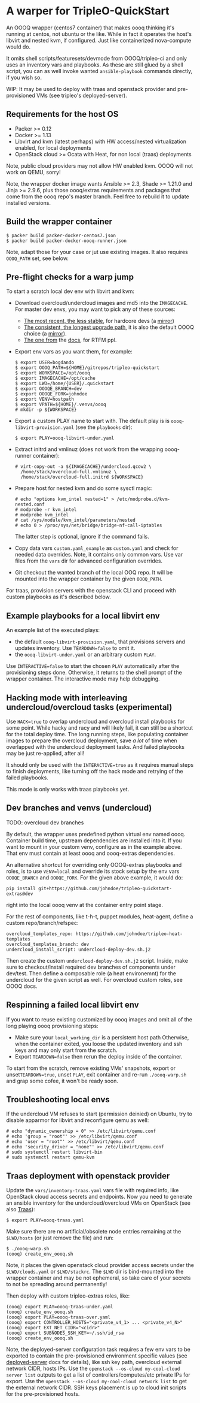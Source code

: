 # A warper for TripleO-QuickStart

An OOOQ wrapper (centos7 container) that makes oooq
thinking it's running at centos, not ubuntu or the like.
While in fact it operates the host's libvirt and nested
kvm, if configured. Just like containerized nova-compute
would do.

It omits shell scripts/featuresets/devmode from OOOQ/tripleo-ci
and only uses an inventory vars and playbooks. As these are
still glued by a shell script, you can as well invoke wanted
``ansible-playbook`` commands directly, if you wish so.

WIP: It may be used to deploy with traas and openstack provider
and pre-provisioned VMs (see tripleo's deployed-server).

## Requirements for the host OS

* Packer >= 0.12
* Docker >= 1.13
* Libvirt and kvm (latest perhaps) with HW access/nested
  virtualization enabled, for local deployments
* OpenStack cloud >= Ocata with Heat, for non local (traas) deployments

Note, public cloud providers may not allow HW enabled kvm. OOOQ
will not work on QEMU, sorry!

Note, the wrapper docker image wants Ansible >= 2.3, Shade >= 1.21.0
and Jinja >= 2.9.6, plus those oooq/extras requirements and packages
that come from the oooq repo's master branch. Feel free to rebuild it
to update installed versions.

## Build the wrapper container
```
$ packer build packer-docker-centos7.json
$ packer build packer-docker-oooq-runner.json
```
Note, adapt those for your case or jut use existing images. It also requires
``OOOQ_PATH`` set, see below.

## Pre-flight checks for a warp jump

To start a scratch local dev env with libvirt and kvm:

* Download overcloud/undercloud images and md5 into the ``IMAGECACHE``.
  For master dev envs, you may want to pick any of these sources:
  * [The most recent, the less stable](http://artifacts.ci.centos.org/rdo/images/master/delorean/current-tripleo/testing/),
    for hardcore devs (a [mirror](https://images.rdoproject.org/master/delorean/current-tripleo/testing/))
  * [The consistent, the longest upgrade path](http://artifacts.ci.centos.org/rdo/images/master/delorean/consistent/),
    it is also the default OOOQ choice (a [mirror](https://images.rdoproject.org/master/delorean/consistent/)).
  * [The one from](https://buildlogs.centos.org/centos/7/cloud/x86_64/tripleo_images/master/delorean/) the
    [docs](http://tripleo.org/basic_deployment/basic_deployment_cli.html), for RTFM ppl.
* Export env vars as you want them, for example:
  ```
  $ export USER=bogdando
  $ export OOOQ_PATH=${HOME}/gitrepos/tripleo-quickstart
  $ export WORKSPACE=/opt/oooq
  $ export IMAGECACHE=/opt/cache
  $ export LWD=/home/{USER}/.quickstart
  $ export OOOQE_BRANCH=dev
  $ export OOOQE_FORK=johndoe
  $ export VENV=hostpath
  $ export VPATH=${HOME}/.venvs/oooq
  # mkdir -p ${WORKSPACE}
  ```
* Export a custom PLAY name to start with. The default play is
  is ``oooq-libvirt-provision.yaml`` (see the `playbooks` dir):
  ```
  $ export PLAY=oooq-libvirt-under.yaml
  ```
* Extract initrd and vmlinuz (does not work from the
  wrapping oooq-runner container):
  ```
  # virt-copy-out -a ${IMAGECACHE}/undercloud.qcow2 \
    /home/stack/overcloud-full.vmlinuz \
    /home/stack/overcloud-full.initrd ${WORKSPACE}
  ```
* Prepare host for nested kvm and do some sysctl magic:
  ```
  # echo "options kvm_intel nested=1" > /etc/modprobe.d/kvm-nested.conf
  # modprobe -r kvm_intel
  # modprobe kvm_intel
  # cat /sys/module/kvm_intel/parameters/nested
  # echo 0 > /proc/sys/net/bridge/bridge-nf-call-iptables
  ```
  The latter step is optional, ignore if the command fails.

* Copy data vars ``custom.yaml_example`` as ``custom.yaml`` and check for
  needed data overrides. Note, it contains only common vars. Use var files
  from the ``vars`` dir for advanced configuration overrides.
* Git checkout the wanted branch of the local OOQ repo. It will be mounted
  into the wrapper container by the given ``OOOQ_PATH``.

For traas, provision servers with the openstack CLI and proceed with custom
playbooks as it's described below.

## Example playbooks for a local libvirt env

An example list of the executed plays:
* the default ``oooq-libvirt-provision.yaml``, that provisions servers and
  updates inventory. Use ``TEARDOWN=false`` to omit it.
* the ``oooq-libvirt-under.yaml`` or an arbitrary custom ``PLAY``.

Use ``INTERACTIVE=false`` to start the chosen ``PLAY`` automatically after the
provisioning steps done. Otherwise, it returns to the shell prompt of the
wrapper container. The interactive mode may help debugging.

## Hacking mode with interleaving undercloud/overcloud tasks (experimental)

Use ``HACK=true`` to overlap undercloud and overcloud install playbooks for some
point. While hacky and racy and will likely fail, it can still be a shortcut for
the total deploy time. The long running steps, like populating container images
to prepare the overcloud deployment, save *a lot* of time when overlapped with
the undercloud deployment tasks. And failed playbooks may be just re-applied,
after all!

It should only be used with the ``INTERACTIVE=true`` as it requires manual
steps to finish deployments, like turning off the hack mode and retrying of the
failed playbooks.

This mode is only works with traas playbooks yet.

## Dev branches and venvs (undercloud)

TODO: overcloud dev branches

By default, the wrapper uses predefined python virtual env named oooq.
Container build time, upstream dependencies are installed into it.
If you want to mount in your custom venv, configure as in the example
above. That env must contain at least oooq and oooq-extras dependencies.

An alternative shortcut for overriding only OOOQ-extras playbooks and roles,
is to use ``VENV=local`` and override its stock setup by the env vars
``OOOQE_BRANCH`` and ``OOOQE_FORK``. For the given above example, it would do:
```
pip install git+https://github.com/johndoe/tripleo-quickstart-extras@dev
```
right into the local oooq venv at the container entry point stage.


For the rest of components, like t-h-t, puppet modules, heat-agent,
define a custom repo/branch/refspec:
```
overcloud_templates_repo: https://github.com/johndoe/tripleo-heat-templates
overcloud_templates_branch: dev
undercloud_install_script: undercloud-deploy-dev.sh.j2
```
Then create the custom ``undercloud-deploy-dev.sh.j2`` script.
Inside, make sure to checkout/install required dev branches of components under
dev/test. Then define a composable role (a heat environemnt) for the undercloud
for the given script as well. For overcloud custom roles, see OOOQ docs.

## Respinning a failed local libvirt env

If you want to reuse existing customized by oooq images and omit
all of the long playing oooq provisioning steps:
* Make sure your ``local_working_dir`` is a persistent host path
  Otherwise, when the container exited, you loose the updated
  inventory and ssh keys and may only start from the scratch.
* Export ``TEARDOWN=false`` then rerun the deploy inside of the
  container.

To start from the scratch, remove existing VMs' snapshots, export or
unset``TEARDOWN=true``, unset ``PLAY``, exit container and re-run
``./oooq-warp.sh`` and grap some cofee, it won't be ready soon.

## Troubleshooting local envs

If the undercloud VM refuses to start (permission deinied) on Ubuntu, try
to disable apparmor for libvirt and reconfigure qemu as well:
```
# echo "dynamic_ownership = 0" >> /etc/libvirt/qemu.conf
# echo 'group = "root"' >> /etc/libvirt/qemu.conf
# echo 'user = "root"' >> /etc/libvirt/qemu.conf
# echo 'security_driver = "none"' >> /etc/libvirt/qemu.conf
# sudo systemctl restart libvirt-bin
# sudo systemctl restart qemu-kvm
```

## Traas deployment with openstack provider

Update the ``vars/inventory-traas.yaml`` vars file with required info, like
OpenStack cloud access secrets and endpoints. Now you need to generate an
ansible inventory for the undercloud/overcloud VMs on OpenStack (see
also [Traas](https://github.com/bogdando/traas)):
```
$ export PLAY=oooq-traas.yaml
```
Make sure there are no artificial/obsolete node entries remaining at the
``$LWD/hosts`` (or just remove the file) and run:
```
$ ./oooq-warp.sh
(oooq) create_env_oooq.sh
```
Note, it places the given openstack cloud provider access secrets under the
``$LWD/clouds.yaml`` or ``$LWD/stackrc``. The ``$LWD`` dir is bind-mounted
into the wrapper container and may be not ephemeral, so take care of your
secrets to not be spreading around permanently!

Then deploy with custom tripleo-extras roles, like:
```
(oooq) export PLAY=oooq-traas-under.yaml
(oooq) create_env_oooq.sh
(oooq) export PLAY=oooq-traas-over.yaml
(oooq) export CONTROLLER_HOSTS="<private_v4_1> ... <private_v4_N>"
(oooq) export EXT_NET_CIDR="<cidr>"
(oooq) export SUBNODES_SSH_KEY=~/.ssh/id_rsa
(oooq) create_env_oooq.sh
```
Note, the deployed-server configuration task requires a few env vars to be
exported to contain the pre-provisioned environment specific values (see
[deployed-server](https://docs.openstack.org/developer/tripleo-docs/advanced_deployment/deployed_server.html)
docs for details), like ssh key path, overcloud external network CIDR, hosts IPs.
Use the ``openstack --os-cloud my-cool-cloud server list`` outputs to get
a list of controllers/computes/etc private IPs for export.
Use the ``openstack --os-cloud my-cool-cloud network list`` to get the external
network CIDR.
SSH keys placement is up to cloud init scripts for the pre-provisioned hosts.
